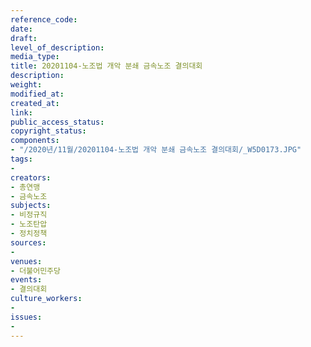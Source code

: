 ```yaml
---
reference_code: 
date: 
draft: 
level_of_description: 
media_type: 
title: 20201104-노조법 개악 분쇄 금속노조 결의대회
description: 
weight: 
modified_at: 
created_at: 
link: 
public_access_status: 
copyright_status: 
components:
- "/2020년/11월/20201104-노조법 개악 분쇄 금속노조 결의대회/_W5D0173.JPG"
tags:
- 
creators:
- 총연맹
- 금속노조
subjects:
- 비정규직
- 노조탄압
- 정치정책
sources:
- 
venues:
- 더불어민주당
events:
- 결의대회
culture_workers:
- 
issues:
- 
---
```

